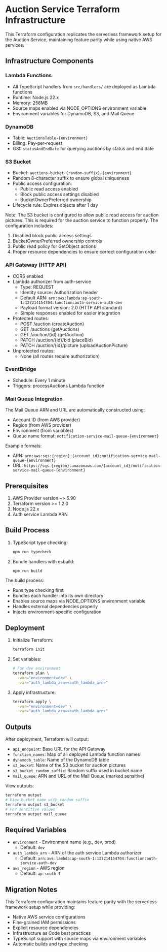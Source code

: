 # Auction Service Terraform Infrastructure

This Terraform configuration replicates the serverless framework setup for the Auction Service, maintaining feature parity while using native AWS services.

## Infrastructure Components

### Lambda Functions
- All TypeScript handlers from `src/handlers/` are deployed as Lambda functions
- Runtime: Node.js 22.x
- Memory: 256MB
- Source maps enabled via NODE_OPTIONS environment variable
- Environment variables for DynamoDB, S3, and Mail Queue

### DynamoDB
- Table: `AuctionsTable-{environment}`
- Billing: Pay-per-request
- GSI: `statusAndEndDate` for querying auctions by status and end date

### S3 Bucket
- Bucket: `auctions-bucket-{random-suffix}-{environment}`
- Random 8-character suffix to ensure global uniqueness
- Public access configuration:
  - Public read access enabled
  - Block public access settings disabled
  - BucketOwnerPreferred ownership
- Lifecycle rule: Expires objects after 1 day

Note: The S3 bucket is configured to allow public read access for auction pictures. This is required for the auction service to function properly. The configuration includes:
1. Disabled block public access settings
2. BucketOwnerPreferred ownership controls
3. Public read policy for GetObject actions
4. Proper resource dependencies to ensure correct configuration order

### API Gateway (HTTP API)
- CORS enabled
- Lambda authorizer from auth-service
  - Type: REQUEST
  - Identity source: Authorization header
  - Default ARN: `arn:aws:lambda:ap-south-1:127214154704:function:auth-service-auth-dev`
  - Payload format version: 2.0 (HTTP API standard)
  - Simple responses enabled for easier integration
- Protected routes:
  - POST /auction (createAuction)
  - GET /auctions (getAuctions)
  - GET /auction/{id} (getAuction)
  - PATCH /auction/{id}/bid (placeBid)
  - PATCH /auction/{id}/picture (uploadAuctionPicture)
- Unprotected routes:
  - None (all routes require authorization)

### EventBridge
- Schedule: Every 1 minute
- Triggers: processAuctions Lambda function

### Mail Queue Integration
The Mail Queue ARN and URL are automatically constructed using:
- Account ID (from AWS provider)
- Region (from AWS provider)
- Environment (from variables)
- Queue name format: `notification-service-mail-queue-{environment}`

Example formats:
- ARN: `arn:aws:sqs:{region}:{account_id}:notification-service-mail-queue-{environment}`
- URL: `https://sqs.{region}.amazonaws.com/{account_id}/notification-service-mail-queue-{environment}`

## Prerequisites

1. AWS Provider version ~> 5.90
2. Terraform version >= 1.2.0
3. Node.js 22.x
4. Auth service Lambda ARN

## Build Process

1. TypeScript type checking:
   ```bash
   npm run typecheck
   ```

2. Bundle handlers with esbuild:
   ```bash
   npm run build
   ```

The build process:
- Runs type checking first
- Bundles each handler into its own directory
- Enables source maps via NODE_OPTIONS environment variable
- Handles external dependencies properly
- Injects environment-specific configuration

## Deployment

1. Initialize Terraform:
   ```bash
   terraform init
   ```

2. Set variables:
   ```bash
   # For dev environment
   terraform plan \
     -var="environment=dev" \
     -var="auth_lambda_arn=<auth_lambda_arn>"
   ```

3. Apply infrastructure:
   ```bash
   terraform apply \
     -var="environment=dev" \
     -var="auth_lambda_arn=<auth_lambda_arn>"
   ```

## Outputs

After deployment, Terraform will output:

- `api_endpoint`: Base URL for the API Gateway
- `function_names`: Map of all deployed Lambda function names
- `dynamodb_table`: Name of the DynamoDB table
- `s3_bucket`: Name of the S3 bucket for auction pictures
- `s3_bucket_random_suffix`: Random suffix used in bucket name
- `mail_queue`: ARN and URL of the Mail Queue (marked sensitive)

View outputs:
```bash
terraform output
# View bucket name with random suffix
terraform output s3_bucket
# For sensitive values
terraform output mail_queue
```

## Required Variables

- `environment` - Environment name (e.g., dev, prod)
  - Default: `dev`
- `auth_lambda_arn` - ARN of the auth service Lambda authorizer
  - Default: `arn:aws:lambda:ap-south-1:127214154704:function:auth-service-auth-dev`
- `aws_region` - AWS region
  - Default: `ap-south-1`

## Migration Notes

This Terraform configuration maintains feature parity with the serverless framework setup while providing:
- Native AWS service configurations
- Fine-grained IAM permissions
- Explicit resource dependencies
- Infrastructure as Code best practices
- TypeScript support with source maps via environment variables
- Automatic builds and type checking
